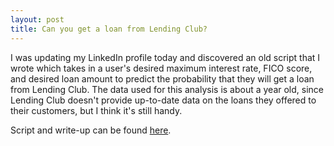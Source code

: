 ```yaml
---
layout: post
title: Can you get a loan from Lending Club?
---
```


I was updating my LinkedIn profile today and discovered an old script that I wrote which
takes in a user's desired maximum interest rate, FICO score, and desired loan amount to predict
the probability that they will get a loan from Lending Club. The data used for this analysis
is about a year old, since Lending Club doesn't provide up-to-date data on the loans they
offered to their customers, but I think it's still handy.

Script and write-up can be found <a href="https://github.com/yorktronic/data_science/tree/master/thinkful/Unit2/logistic_regression" target="_blank">here</a>.